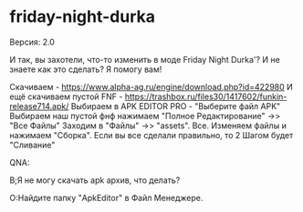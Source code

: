 # friday-night-durka
Версия: 2.0

И так, вы захотели, что-то изменить в моде Friday Night Durka'?
И не знаете как это сделать?
Я помогу вам!

Скачиваем - https://www.alpha-ag.ru/engine/download.php?id=422980
И ещё скачиваем пустой FNF - https://trashbox.ru/files30/1417602/funkin-release714.apk/
Выбираем в APK EDITOR PRO - "Выберите файл APK"
Выбираем наш пустой фнф нажимаем "Полное Редактирование" ->> "Все Файлы"
Заходим в "Файлы" ->> "assets".
Все. Изменяем файлы и нажимаем "Сборка".
Если вы все сделали правильно, то 2 Шагом будет "Сливание"

QNA:

В;Я не могу скачать apk архив, что делать?

О:Найдите папку "ApkEditor" в Файл Менеджере.
